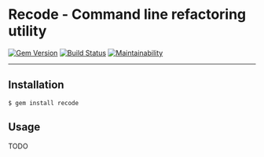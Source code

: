 # Recode - Command line refactoring utility

[![Gem Version](https://badge.fury.io/rb/recode.svg)](https://badge.fury.io/rb/recode)
[![Build Status](https://github.com/DannyBen/recode/workflows/Test/badge.svg)](https://github.com/DannyBen/recode/actions?query=workflow%3ATest)
[![Maintainability](https://api.codeclimate.com/v1/badges/5e766a4651a7320f714f/maintainability)](https://codeclimate.com/github/DannyBen/recode/maintainability)

---

## Installation

    $ gem install recode



## Usage

TODO
